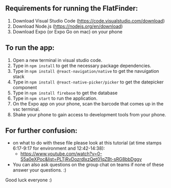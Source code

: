   ## Requirements for running the FlatFinder:
1. Download Visual Studio Code (https://code.visualstudio.com/download)
2. Download Node.js (https://nodejs.org/en/download)
3. Download Expo (or Expo Go on mac) on your phone

  ## To run the app:
1. Open a new terminal in visual studio code.
2. Type in `npm install` to get the necessary package dependencies.
3. Type in `npm install @react-navigation/native` to get the navuigation stack
4. Type in `npm install @react-native-picker/picker` to get the datepicker component
5. Type in `npm install firebase` to get the database
6. Type in `npm start` to run the application.
7. On the Expo app on your phone, scan the barcode that comes up in the vsc terminal.
8. Shake your phone to gain access to development tools from your phone.

  ## For further confusion:
* on what to do with these file please look at this tutorial (at time stamps 6:17-9:17 for environment and 12:42-14:38): 
  * https://www.youtube.com/watch?v=0-S5a0eXPoc&list=PLTjRvDozrdlxzQet01qZBt-sRG8bbDggv
* You can also ask questions on the group chat on teams if none of these answer your questions. :)
  
Good luck everyone :)
